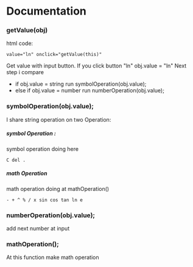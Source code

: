 # Documentation

### getValue(obj) 
html code:
```
value="ln" onclick="getValue(this)"
```
Get value with input button. If you click button "ln" obj.value = "ln"
Next step i compare 
*   if obj.value = string run symbolOperation(obj.value);
*   else if obj.value = number run numberOperation(obj.value);

### symbolOperation(obj.value);
I share string operation on two Operation:

##### symbol Operation : 
symbol operation doing here
```
С del .
```
##### math Operation
math operation doing at mathOperation()
```
- + ^ % / x sin cos tan ln e 
```
### numberOperation(obj.value);
add next number at input

### mathOperation();
At this function make math operation